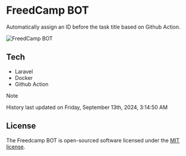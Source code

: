 # FreedCamp BOT

Automatically assign an ID before the task title based on Github Action.

![FreedCamp BOT](https://repository-images.githubusercontent.com/737932867/7d34798b-2680-471c-b089-a78a718d3d6a)

## Tech

- Laravel
- Docker
- Github Action

> [!NOTE]  
> History last updated on Friday, September 13th, 2024, 3:14:50 AM

## License

The Freedcamp BOT is open-sourced software licensed under the [MIT license](https://opensource.org/licenses/MIT).
